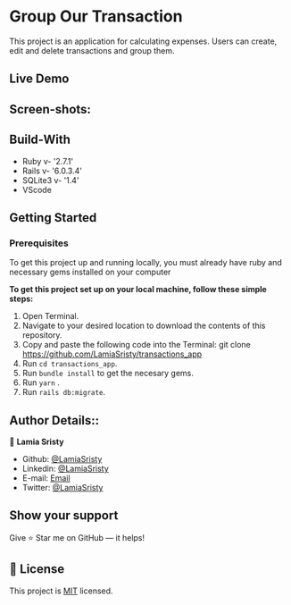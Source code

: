 # Group Our Transaction

This project is an application for calculating expenses. Users can create, edit and delete transactions and group them. 

## Live Demo

## Screen-shots:

## Build-With

- Ruby v- '2.7.1'
- Rails v- '6.0.3.4'
- SQLite3 v- '1.4'
- VScode

## Getting Started

### Prerequisites

To get this project up and running locally, you must already have ruby and necessary gems installed on your computer

**To get this project set up on your local machine, follow these simple steps:**

1. Open Terminal.
2. Navigate to your desired location to download the contents of this repository.
3. Copy and paste the following code into the Terminal: git clone https://github.com/LamiaSristy/transactions_app
4. Run ```cd transactions_app```.
5. Run ```bundle install``` to get the necesary gems.
6. Run ```yarn``` .
7. Run `rails db:migrate`.


## Author Details::

👤 **Lamia Sristy**

- Github: [@LamiaSristy](https://github.com/LamiaSristy)
- Linkedin: [@LamiaSristy](https://www.linkedin.com/in/lamia-hemayet-sristy/)
- E-mail: <a href="mailto:lamiasristy@gmail.com?subject=Hello Lamia!">Email</a>  
- Twitter: [@LamiaSristy](https://twitter.com/lsristy1)


## Show your support

Give ⭐ Star me on GitHub — it helps!

## 📝 License

This project is [MIT](lic.url) licensed.   
